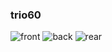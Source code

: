 ### trio60
![front](https://i.imgur.com/MsKEbeB.jpeg)
![back](https://i.imgur.com/1D9xUYT.jpeg)
![rear](https://i.imgur.com/x6MBDMd.jpeg)
